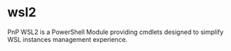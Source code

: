 # wsl2
PnP WSL2 is a PowerShell Module providing cmdlets designed to simplify WSL instances management experience.
